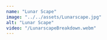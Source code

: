 ```yaml
---
name: "Lunar Scape"
image: "../../assets/Lunarscape.jpg"
alt: "Lunar Scape"
video: "/LunarscapeBreakdown.webm"
---
```

